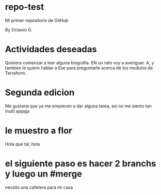 # repo-test
Mi primer repositorio de GitHub

By Octavio G.

# Actividades deseadas

Quisiera comenzar a leer alguna biografia. EN un rato voy a averiguar.
A, y tambien le quiero hablar a Exe para preguntarle acerca de los modulos de Terraform.

# Segunda edicion
Me gustaria que ya me empiecen a dar alguna tarea, asi no me siento tan inutil ajajajja

# le muestro a flor

Hola que tal, hola

# el siguiente paso es hacer 2 branchs y luego un #merge

necsito una cafetera para mi casa
